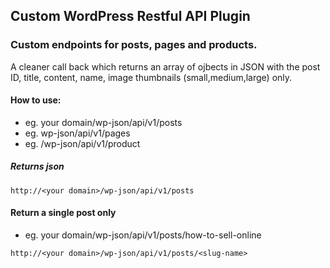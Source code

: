 ## Custom WordPress Restful API Plugin
### Custom endpoints for posts, pages and products. 
 A cleaner call back which returns an array of ojbects in JSON with the post ID, title, content, name, image thumbnails (small,medium,large) only.
 
 #### How to use: 
 * eg. your domain/wp-json/api/v1/posts
 * eg. <your domain>wp-json/api/v1/pages
 * eg. <your domain>/wp-json/api/v1/product
 ##### Returns json
  
 ``
 http://<your domain>/wp-json/api/v1/posts
 ``
 
 #### Return a single post only
 * eg. your domain/wp-json/api/v1/posts/how-to-sell-online
  
 ``
  http://<your domain>/wp-json/api/v1/posts/<slug-name>
  ``
  
